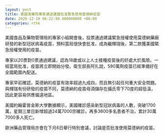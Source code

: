 ```yaml
---
layout: post
title: 美國食藥局專家通過建議批准緊急使用莫德納疫苗
date: 2020-12-18 06:22:08.000000000 +08:00
categories: rthk
---
```


美國食品及藥物管理局的專家小組開會後，投票通過建議緊急授權使用莫德納藥廠研發的新型冠狀病毒疫苗，預料當局很快會批准，成為繼輝瑞後，第二款獲美國緊急授權使用的疫苗。

專家以20票對0票通過建議，認為18歲或以上人士接種疫苗後的好處大於風險。一經當局批准，疫苗將立即開始分發。衛生部長阿扎說，590萬劑疫苗已經準備好在全國範圍內配送。

專家早前確認，莫德納的疫苗有效率超過九成四，而且無引起任何重大安全問題。與輝瑞有份研發的疫苗不同，莫德納的疫苗毋須儲存在攝氏零下70度的超低溫，因此更容易供應偏遠地區。

美國約翰霍普金斯大學數據顯示，美國確診感染新型冠狀病毒的人數，突破1700萬，星期三單日新增超過24萬7000宗確診，再多3600多名患者不治，累計30萬7000多人死亡。

歐洲藥品管理局亦會在下月6日舉行特別會議，討論是否批准使用莫德納的疫苗。
